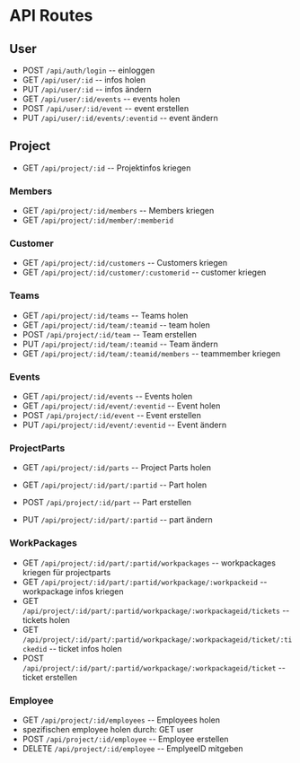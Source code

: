 # API Routes

## User

* POST `/api/auth/login` -- einloggen
* GET `/api/user/:id` -- infos holen
* PUT `/api/user/:id` -- infos ändern
* GET `/api/user/:id/events` -- events holen
* POST `/api/user/:id/event` -- event erstellen
* PUT `/api/user/:id/events/:eventid` -- event ändern

## Project

* GET `/api/project/:id` -- Projektinfos kriegen

### Members

* GET `/api/project/:id/members` -- Members kriegen
* GET `/api/project/:id/member/:memberid`

### Customer

* GET `/api/project/:id/customers` -- Customers kriegen
* GET `/api/project/:id/customer/:customerid` -- customer kriegen

### Teams

* GET `/api/project/:id/teams` -- Teams holen
* GET `/api/project/:id/team/:teamid` -- team holen
* POST `/api/project/:id/team` -- Team erstellen
* PUT `/api/project/:id/team/:teamid` -- Team ändern
* GET `/api/project/:id/team/:teamid/members` -- teammember kriegen

### Events

* GET `/api/project/:id/events` -- Events holen
* GET `/api/project/:id/event/:eventid` -- Event holen
* POST `/api/project/:id/event` -- Event erstellen
* PUT `/api/project/:id/event/:eventid` -- Event ändern

### ProjectParts

* GET `/api/project/:id/parts` -- Project Parts holen

* GET `/api/project/:id/part/:partid` -- Part holen

* POST `/api/project/:id/part` -- Part erstellen

* PUT `/api/project/:id/part/:partid` -- part ändern

### WorkPackages
* GET `/api/project/:id/part/:partid/workpackages` -- workpackages kriegen für projectparts
* GET `/api/project/:id/part/:partid/workpackage/:workpackeid` -- workpackage infos kriegen
* GET `/api/project/:id/part/:partid/workpackage/:workpackageid/tickets` -- tickets holen
* GET `/api/project/:id/part/:partid/workpackage/:workpackageid/ticket/:tickedid` -- ticket infos holen
* POST `/api/project/:id/part/:partid/workpackage/:workpackageid/ticket` -- ticket erstellen

### Employee

* GET `/api/project/:id/employees` -- Employees holen
* spezifischen employee holen durch: GET user
* POST `/api/project/:id/employee` -- Employee erstellen
* DELETE `/api/project/:id/employee` -- EmplyeeID mitgeben

